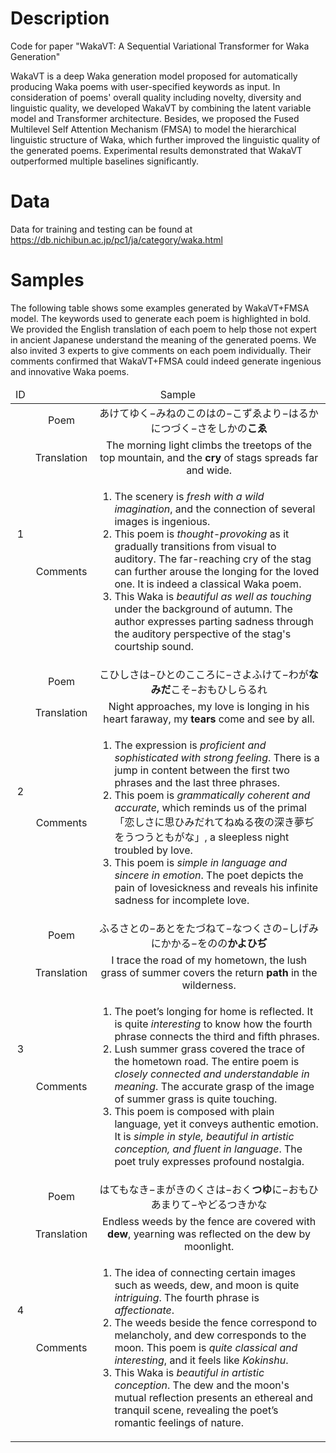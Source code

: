 # Description
Code for paper "WakaVT: A Sequential Variational Transformer for Waka Generation"<br>

WakaVT is a deep Waka generation model proposed for automatically producing Waka poems with user-specified keywords as input. In consideration of poems' overall quality including novelty, diversity and linguistic quality, we developed WakaVT by combining the latent variable model and Transformer architecture. Besides, we proposed the Fused Multilevel Self Attention Mechanism (FMSA) to model the hierarchical linguistic structure of Waka, which further improved the linguistic quality of the generated poems. Experimental results demonstrated that WakaVT outperformed multiple baselines significantly.

# Data
Data for training and testing can be found at https://db.nichibun.ac.jp/pc1/ja/category/waka.html<br>

# Samples
The following table shows some examples generated by WakaVT+FMSA model. The keywords used to generate each poem is highlighted in bold. We provided the English translation of each poem to help those not expert in ancient Japanese understand the meaning of the generated poems. We also invited 3 experts to give comments on each poem individually. Their comments confirmed that WakaVT+FMSA could indeed generate ingenious and innovative Waka poems.

<table>
  <thead>
    <tr >
        <td  align="center">ID</td>
        <td  colspan="2"  align="center">Sample</td>
    </tr>
  </thead>
  <tbody>
    <tr >
        <td  rowspan="3"  align="center">1</td>
        <td  align="center">Poem</td>
        <td  align="center">あけてゆく−みねのこのはの−こずゑより−はるかにつづく−さをしかの<b>こゑ</b></td>
    </tr>
    <tr >
        <td  align="center">Translation</td>
        <td  align="center">The morning light climbs the treetops of the top mountain, and the <b>cry</b> of stags spreads far and wide.</td>
    </tr>
    <tr >
        <td  align="center">Comments</td>
        <td>
          <ol>
            <li>The scenery is <i>fresh with a wild imagination</i>, and the connection of several images is ingenious.</li>
            <li>This poem is <i>thought-provoking</i> as it gradually transitions from visual to auditory. The far-reaching cry of the stag can further arouse the longing for the loved one. It is indeed a classical Waka poem.</li>
            <li>This Waka is <i>beautiful as well as touching</i> under the background of autumn. The author expresses parting sadness through the auditory perspective of the stag's courtship sound.</li>
          </ol>
        </td>
    </tr>
    <tr >
        <td  rowspan="3"  align="center">2</td>
        <td  align="center">Poem</td>
        <td  align="center">こひしさは−ひとのこころに−さよふけて−わが<b>なみだ</b>こそ−おもひしらるれ</td>
    </tr>
    <tr >
        <td  align="center">Translation</td>
        <td  align="center">Night approaches, my love is longing in his heart faraway, my <b>tears</b> come and see by all.</td>
    </tr>
    <tr >
        <td  align="center">Comments</td>
        <td>
          <ol>
            <li>The expression is <i>proficient and sophisticated with strong feeling</i>. There is a jump in content between the first two phrases and the last three phrases.</li>
            <li>This poem is <i>grammatically coherent and accurate</i>, which reminds us of the primal「恋しさに思ひみだれてねぬる夜の深き夢ぢをうつうともがな」, a sleepless night troubled by love.</li>
            <li>This poem is <i>simple in language and sincere in emotion</i>. The poet depicts the pain of lovesickness and reveals his infinite sadness for incomplete love.</li>
          </ol>
        </td>
    </tr>
    <tr >
        <td  rowspan="3"  align="center">3</td>
        <td  align="center">Poem</td>
        <td  align="center">ふるさとの−あとをたづねて−なつくさの−しげみにかかる−をのの<b>かよひぢ</b></td>
    </tr>
    <tr >
        <td  align="center">Translation</td>
        <td  align="center">I trace the road of my hometown, the lush grass of summer covers the return <b>path</b> in the wilderness.</td>
    </tr>
    <tr >
        <td  align="center">Comments</td>
        <td>
          <ol>
            <li>The poet’s longing for home is reflected. It is quite <i>interesting</i> to know how the fourth phrase connects the third and fifth phrases.</li>
            <li>Lush summer grass covered the trace of the hometown road. The entire poem is <i>closely connected and understandable in meaning</i>. The accurate grasp of the image of summer grass is quite touching.</li>
            <li>This poem is composed with plain language, yet it conveys authentic emotion. It is <i>simple in style, beautiful in artistic conception, and fluent in language</i>. The poet truly expresses profound nostalgia.</li>
          </ol>
        </td>
    </tr>
    <tr >
        <td  rowspan="3"  align="center">4</td>
        <td  align="center">Poem</td>
        <td  align="center">はてもなき−まがきのくさは−おく<b>つゆ</b>に−おもひあまりて−やどるつきかな</td>
    </tr>
    <tr >
        <td  align="center">Translation</td>
        <td  align="center">Endless weeds by the fence are covered with <b>dew</b>, yearning was reflected on the dew by moonlight.</td>
    </tr>
    <tr >
        <td  align="center">Comments</td>
        <td>
          <ol>
            <li>The idea of connecting certain images such as weeds, dew, and moon is quite <i>intriguing</i>. The fourth phrase is <i>affectionate</i>.</li>
            <li>The weeds beside the fence correspond to melancholy, and dew corresponds to the moon. This poem is <i>quite classical and interesting</i>, and it feels like <i>Kokinshu</i>.</li>
            <li>This Waka is <i>beautiful in artistic conception</i>. The dew and the moon's mutual reflection presents an ethereal and tranquil scene, revealing the poet’s romantic feelings of nature.</li>
          </ol>
        </td>
    </tr>
  </tbody>
 </table>
